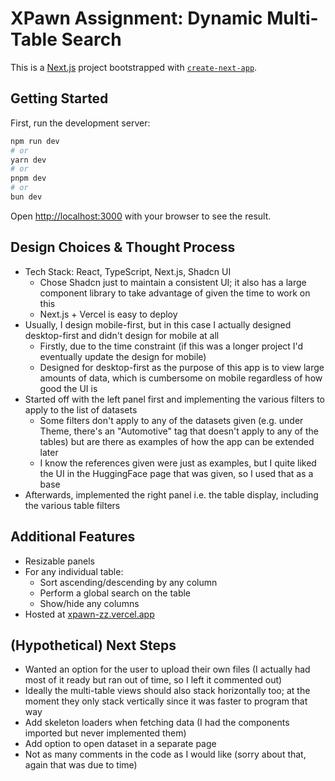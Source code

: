 # XPawn Assignment: Dynamic Multi-Table Search

This is a [Next.js](https://nextjs.org) project bootstrapped with [`create-next-app`](https://nextjs.org/docs/app/api-reference/cli/create-next-app).

## Getting Started

First, run the development server:

```bash
npm run dev
# or
yarn dev
# or
pnpm dev
# or
bun dev
```

Open [http://localhost:3000](http://localhost:3000) with your browser to see the result.

## Design Choices & Thought Process

- Tech Stack: React, TypeScript, Next.js, Shadcn UI
  - Chose Shadcn just to maintain a consistent UI; it also has a large component library to take advantage of given the time to work on this
  - Next.js + Vercel is easy to deploy
- Usually, I design mobile-first, but in this case I actually designed desktop-first and didn't design for mobile at all
  - Firstly, due to the time constraint (if this was a longer project I'd eventually update the design for mobile)
  - Designed for desktop-first as the purpose of this app is to view large amounts of data, which is cumbersome on mobile regardless of how good the UI is
- Started off with the left panel first and implementing the various filters to apply to the list of datasets
  - Some filters don't apply to any of the datasets given (e.g. under Theme, there's an "Automotive" tag that doesn't apply to any of the tables) but are there as examples of how the app can be extended later
  - I know the references given were just as examples, but I quite liked the UI in the HuggingFace page that was given, so I used that as a base
- Afterwards, implemented the right panel i.e. the table display, including the various table filters

## Additional Features

- Resizable panels
- For any individual table:
  - Sort ascending/descending by any column
  - Perform a global search on the table
  - Show/hide any columns
- Hosted at [xpawn-zz.vercel.app](https://xpawn-zz.vercel.app)

## (Hypothetical) Next Steps

- Wanted an option for the user to upload their own files (I actually had most of it ready but ran out of time, so I left it commented out)
- Ideally the multi-table views should also stack horizontally too; at the moment they only stack vertically since it was faster to program that way
- Add skeleton loaders when fetching data (I had the components imported but never implemented them)
- Add option to open dataset in a separate page
- Not as many comments in the code as I would like (sorry about that, again that was due to time)
